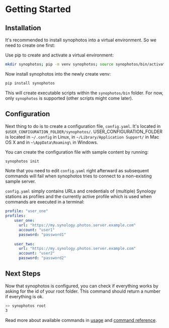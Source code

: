 
# Getting Started

## Installation

It's recommended to install synophotos into a virtual environment. So we need to create one first:

Use pip to create and activate a virtual environment:

```bash
mkdir synophotos; pip -m venv synophotos; source synophotos/bin/activate
```

Now install synophotos into the newly create venv:

```bash
pip install synophotos
```

This will create executable scripts within the `synophotos/bin` folder. For now, only `synophotos` is supported
(other scripts might come later).

## Configuration

Next thing to do is to create a configuration file, `config.yaml`. It's located in
`$USER_CONFIGURATION_FOLDER/synophotos/`. USER_CONFIGURATION_FOLDER is located in `~/.config` in Linux,
in `~/Library/Application Support/` in Mac OS X and in `~\AppData\Roaming\` in Windows.

You can create the configuration file with sample content by running:

```bash
synophotos init
```

Note that you need to edit `config.yaml` right afterward as subsequent commands will fail when synophotos
tries to connect to a non-existing sample server.

`config.yaml` simply contains URLs and credentials of (multiple) Synology stations as profiles
and the currently active profile which is used when commands are executed in a terminal:

```yaml
profile: "user_one"
profiles:
    user_one:
      url: "https://my.synology.photos.server.example.com"
      account: "user1"
      password: "password1"
    
    user_two:
      url: "https://my.synology.photos.server.example.com"
      account: "user2"
      password: "password2"
```

## Next Steps

Now that synophotos is configured, you can check if everything works by asking for the id
of your root folder. This command should return a number if everything is ok.

```bash
>> synophotos root
3
```

Read more about available commands in [usage](usage.md) and [command reference](cli.md).
